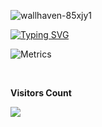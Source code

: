 ![wallhaven-85xjy1](https://user-images.githubusercontent.com/108930520/212675386-25a28634-4241-42ee-b946-df9bc285e406.jpg)


[![Typing SVG](https://readme-typing-svg.herokuapp.com/?color=00bfbf&size=35&center=true&vCenter=true&width=1000&lines=Eu+estudo+Rust;porquê+eu+gosto+de+quebrar+minha+cabeça;e+daí+invento+essas+coisas+de+doido!+:%29)](https://git.io/typing-svg)

![Metrics](https://metrics.lecoq.io/lucasmjust)

<br>
  <p align="centre"><b>Visitors Count</b></p>  
  <p><img align="center" src="https://profile-counter.glitch.me/{lucasmjust}/count.svg" /></p> 
<br>

  
